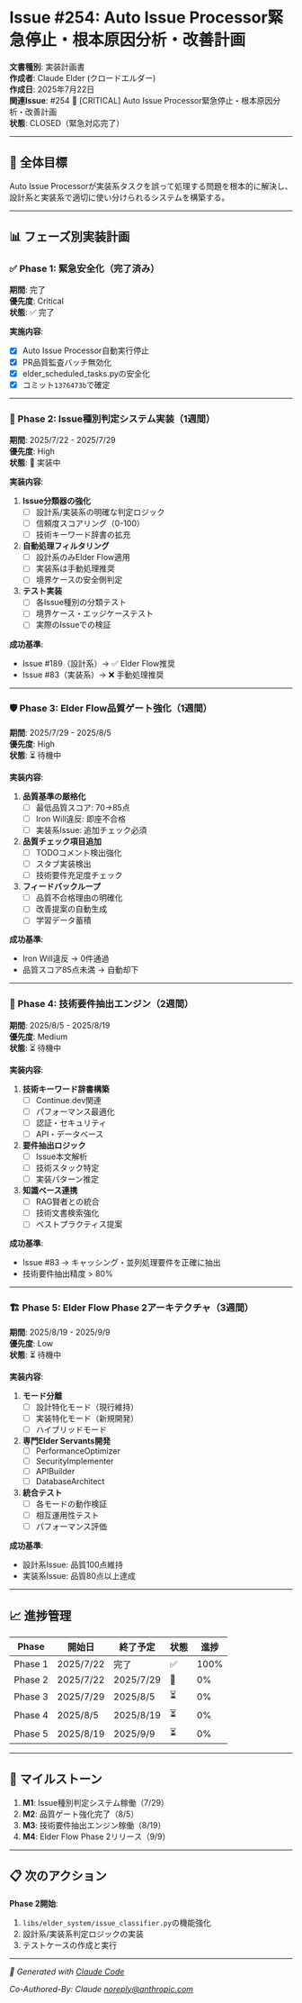 # Issue #254: Auto Issue Processor緊急停止・根本原因分析・改善計画

**文書種別**: 実装計画書  
**作成者**: Claude Elder (クロードエルダー)  
**作成日**: 2025年7月22日  
**関連Issue**: #254 🚨 [CRITICAL] Auto Issue Processor緊急停止・根本原因分析・改善計画  
**状態**: CLOSED（緊急対応完了）

---

## 🎯 全体目標
Auto Issue Processorが実装系タスクを誤って処理する問題を根本的に解決し、設計系と実装系で適切に使い分けられるシステムを構築する。

---

## 📊 フェーズ別実装計画

### ✅ Phase 1: 緊急安全化（完了済み）
**期間**: 完了  
**優先度**: Critical  
**状態**: ✅ 完了

**実施内容**:
- [x] Auto Issue Processor自動実行停止
- [x] PR品質監査バッチ無効化
- [x] elder_scheduled_tasks.pyの安全化
- [x] コミット`1376473b`で確定

---

### 🚀 Phase 2: Issue種別判定システム実装（1週間）
**期間**: 2025/7/22 - 2025/7/29  
**優先度**: High  
**状態**: 🔄 実装中

**実装内容**:
1. **Issue分類器の強化**
   - [ ] 設計系/実装系の明確な判定ロジック
   - [ ] 信頼度スコアリング（0-100）
   - [ ] 技術キーワード辞書の拡充

2. **自動処理フィルタリング**
   - [ ] 設計系のみElder Flow適用
   - [ ] 実装系は手動処理推奨
   - [ ] 境界ケースの安全側判定

3. **テスト実装**
   - [ ] 各Issue種別の分類テスト
   - [ ] 境界ケース・エッジケーステスト
   - [ ] 実際のIssueでの検証

**成功基準**:
- Issue #189（設計系）→ ✅ Elder Flow推奨
- Issue #83（実装系）→ ❌ 手動処理推奨

---

### 🛡️ Phase 3: Elder Flow品質ゲート強化（1週間）
**期間**: 2025/7/29 - 2025/8/5  
**優先度**: High  
**状態**: ⏳ 待機中

**実装内容**:
1. **品質基準の厳格化**
   - [ ] 最低品質スコア: 70→85点
   - [ ] Iron Will違反: 即座不合格
   - [ ] 実装系Issue: 追加チェック必須

2. **品質チェック項目追加**
   - [ ] TODOコメント検出強化
   - [ ] スタブ実装検出
   - [ ] 技術要件充足度チェック

3. **フィードバックループ**
   - [ ] 品質不合格理由の明確化
   - [ ] 改善提案の自動生成
   - [ ] 学習データ蓄積

**成功基準**:
- Iron Will違反 → 0件通過
- 品質スコア85点未満 → 自動却下

---

### 🔧 Phase 4: 技術要件抽出エンジン（2週間）
**期間**: 2025/8/5 - 2025/8/19  
**優先度**: Medium  
**状態**: ⏳ 待機中

**実装内容**:
1. **技術キーワード辞書構築**
   - [ ] Continue.dev関連
   - [ ] パフォーマンス最適化
   - [ ] 認証・セキュリティ
   - [ ] API・データベース

2. **要件抽出ロジック**
   - [ ] Issue本文解析
   - [ ] 技術スタック特定
   - [ ] 実装パターン推定

3. **知識ベース連携**
   - [ ] RAG賢者との統合
   - [ ] 技術文書検索強化
   - [ ] ベストプラクティス提案

**成功基準**:
- Issue #83 → キャッシング・並列処理要件を正確に抽出
- 技術要件抽出精度 > 80%

---

### 🏗️ Phase 5: Elder Flow Phase 2アーキテクチャ（3週間）
**期間**: 2025/8/19 - 2025/9/9  
**優先度**: Low  
**状態**: ⏳ 待機中

**実装内容**:
1. **モード分離**
   - [ ] 設計特化モード（現行維持）
   - [ ] 実装特化モード（新規開発）
   - [ ] ハイブリッドモード

2. **専門Elder Servants開発**
   - [ ] PerformanceOptimizer
   - [ ] SecurityImplementer
   - [ ] APIBuilder
   - [ ] DatabaseArchitect

3. **統合テスト**
   - [ ] 各モードの動作検証
   - [ ] 相互運用性テスト
   - [ ] パフォーマンス評価

**成功基準**:
- 設計系Issue: 品質100点維持
- 実装系Issue: 品質80点以上達成

---

## 📈 進捗管理

| Phase | 開始日 | 終了予定 | 状態 | 進捗 |
|-------|--------|----------|------|------|
| Phase 1 | 2025/7/22 | 完了 | ✅ | 100% |
| Phase 2 | 2025/7/22 | 2025/7/29 | 🔄 | 0% |
| Phase 3 | 2025/7/29 | 2025/8/5 | ⏳ | 0% |
| Phase 4 | 2025/8/5 | 2025/8/19 | ⏳ | 0% |
| Phase 5 | 2025/8/19 | 2025/9/9 | ⏳ | 0% |

---

## 🎯 マイルストーン

1. **M1**: Issue種別判定システム稼働（7/29）
2. **M2**: 品質ゲート強化完了（8/5）
3. **M3**: 技術要件抽出エンジン稼働（8/19）
4. **M4**: Elder Flow Phase 2リリース（9/9）

---

## 📋 次のアクション

**Phase 2開始**:
1. `libs/elder_system/issue_classifier.py`の機能強化
2. 設計系/実装系判定ロジックの実装
3. テストケースの作成と実行

---
*🤖 Generated with [Claude Code](https://claude.ai/code)*

*Co-Authored-By: Claude <noreply@anthropic.com>*